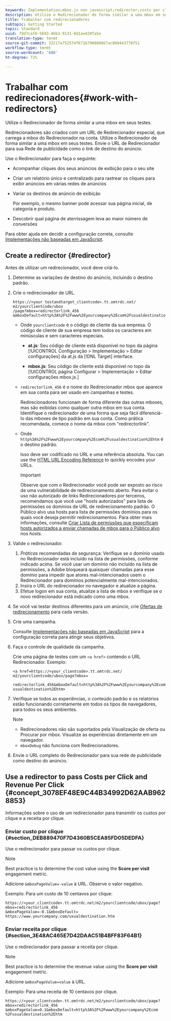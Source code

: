 ```yaml
---
keywords: Implementation;mbox.js non javascript;redirector;costs per click;revenue per click
description: Utilize o Redirecionador de forma similar a uma mbox em seus testes.
title: Trabalhar com redirecionadores
subtopic: Getting Started
topic: Standard
uuid: 79d7caf6-5693-4bb3-9131-8d1ae420fa5e
translation-type: tm+mt
source-git-commit: 32217a752574f671b790880667ac869443778f51
workflow-type: tm+mt
source-wordcount: '680'
ht-degree: 72%

---
```



# Trabalhar com redirecionadores{#work-with-redirectors}

Utilize o Redirecionador de forma similar a uma mbox em seus testes.

Redirecionadores são criados com um URL de Redirecionador especial, que carrega a mbox do Redirecionador na conta. Utilize o Redirecionador de forma similar a uma mbox em seus testes. Envie o URL de Redirecionador para sua Rede de publicidade como o link de destino do anúncio.

Use o Redirecionador para  faça o seguinte:

* Acompanhar cliques dos seus anúncios de exibição para o seu site
* Criar um relatório único e centralizado para rastrear os cliques para exibir anúncios em várias redes de anúncios
* Variar os destinos de anúncio de exibição

   Por exemplo, o mesmo banner pode acessar sua página inicial, de categoria e produto.

* Descobrir qual página de aterrissagem leva ao maior número de conversões

Para obter ajuda em decidir a configuração correta, consulte  [Implementações não baseadas em JavaScript](../../c-implementing-target/c-non-javascript-based-implementation/non-javascript-based-implementation.md#concept_4799C58B081A43F6B3B8CC25A8D5D7C4).

## Create a redirector {#redirector}

Antes de utilizar um redirecionador, você deve criá-lo.

1. Determine as variações de destino do anúncio, incluindo o destino padrão.
1. Crie o redirecionador de URL.

   ```
   https://<your_testandtarget_clientcode>.tt.omtrdc.net/​m2/yourclientcode/ubox
   /​page?mbox=redirectorlink_456
   &mboxDefault=http%3A%2F%2Fwww%2Eyourcompany%2Ecom%2Fusualdestination%2Ehtm
   ```

   * Onde `yourclientcode` é o código de cliente da sua empresa. O código de cliente de sua empresa tem todos os caracteres em minúsculas e sem caracteres especiais.

      * **at.js**: Seu código de cliente está disponível no topo da página [!UICONTROL Configuração > Implementação > Editar configurações] da at.js da [!DNL Target] interface.

      * **mbox.js**: Seu código de cliente está disponível no topo da [!UICONTROL página Configurar > Implementação > Editar configurações mbox.js.]
   * `redirectorlink_456` é o nome do Redirecionador mbox que aparece em sua conta para ser usado em campanhas e testes.

      Redirecionadores funcionam de forma diferente das outras mboxes, mas são exibidas como qualquer outra mbox em sua conta. Identifique o redirecionador de uma forma que seja fácil diferenciá-lo das mboxes de tipo padrão em sua conta.  Como prática recomendada, comece o nome da mbox com &quot;redirectorlink&quot;.

   * Onde `http%3A%2F%2Fwww%2Eyourcompany%2Ecom%2Fusualdestination%2Ehtm` é o destino padrão.

      Isso deve ser codificado no URL e uma referência absoluta. You can use the [HTML URL Encoding Reference](https://www.w3schools.com/tags/ref_urlencode.asp) to quickly encodes your URLs.

      >[!IMPORTANT]
      >
      >Observe que com o Redirecionador você pode ser exposto ao risco de uma vulnerabilidade de redirecionamento aberto. Para evitar o uso não autorizado de links Redirecionadores por terceiros, recomendamos que você use &quot;hosts autorizados&quot; para lista de permissões os domínios de URL de redirecionamento padrão. O Público alvo usa hosts para lista de permissões domínios para os quais você deseja permitir redirecionamentos. Para obter mais informações, consulte [Criar Lista de permissões que especificam hosts autorizados a enviar chamadas de mbox para o Público alvo](/help/administrating-target/hosts.md#allowlist) nos *hosts*.


1. Valide o redirecionador.
   1. *Práticas* recomendadas de segurança: Verifique se o domínio usado no Redirecionador está incluído na lista de permissões, conforme indicado acima. Se você usar um domínio não incluído na lista de permissões, a Adobe bloqueará quaisquer chamadas para esse domínio para impedir que atores mal-intencionados usem o Redirecionador para domínios potencialmente mal-intencionados.
   1. Insira o URL do redirecionador no navegador e atualize a página.
   1. Efetue logon em sua conta, atualize a lista de mbox e verifique se o novo redirecionador está indicado como uma mbox.
1. Se você vai testar destinos diferentes para um anúncio, crie [Ofertas de redirecionamento](../../c-experiences/c-visual-experience-composer/redirect-offer.md#task_9578678D42784F5EB9638F8AC8C911FA) para cada versão.
1. Crie uma campanha.

   Consulte [Implementações não baseadas em JavaScript](../../c-implementing-target/c-non-javascript-based-implementation/non-javascript-based-implementation.md#concept_4799C58B081A43F6B3B8CC25A8D5D7C4) para a configuração correta para atingir seus objetivos.
1. Faça o controle de qualidade da campanha.

   Crie uma página de testes com um `<a href>` contendo o URL Redirecionador. Exemplo:

   ```
   <a href=https://<your_clientcode>.tt.omtrdc.net/​m2/yourclientcode/ubox/​page?mbox=
   
   redirectorlink_456&mboxDefault=http%3A%2F%2Fwww%2Eyourcompany%2Ecom%2F​usualdestination%2Ehtm>
   ```

1. Verifique se todos as experiências, o conteúdo padrão e os relatórios estão funcionando corretamente em todos os tipos de navegadores, para todos os seus ambientes.

   >[!NOTE]
   >
   >* Redirecionadores não são suportados pela Visualização de oferta ou Procurar por mbox. Visualize as experiências diretamente em um navegador.
   >* `mboxDebug` não funciona com Redirecionadores.


1. Envie o URL completo do Redirecionador para sua rede de publicidade como destino do anúncio.

## Use a redirector to pass Costs per Click and Revenue Per Click {#concept_3078EF48E9C44B34992D62AAB9628853}

Informações sobre o uso de um redirecionador para transmitir os custos por clique e a receita por clique.

### Enviar custo por clique {#section_DEB889470F7D4360B5CEA85FD05DEDFA}

Use o redirecionador para passar os custos por clique.

>[!NOTE]
>
>Best practice is to determine the cost value using the **Score per visit** engagement metric.

Adicione `&mboxPageValue=-value` à URL. Observe o valor negativo.

Exemplo: Para um custo de 10 centavos por clique:

```
https://<your_clientcode>.tt.omtrdc.net/​m2/yourclientcode/ubox/​page?mbox=redirectorlink_456
&mboxPageValue=-0.1&mboxDefault=​https://www.yourcompany.com/usualdestination.htm
```

### Enviar receita por clique  {#section_3E48AC465E7D42DAAC51B4BFF83F64B1}

Use o redirecionador para passar a receita por clique.

>[!NOTE]
>
>Best practice is to determine the revenue value using the **Score per visit** engagement metric.

Adicione `&mboxPageValue=value` à URL.

Exemplo: Para uma receita de 10 centavos por clique.

```
https://<​your_clientcode>​​​​.tt​​.omtrdc​.net/​​m2/​yourclientcode/​ubox/​​​page?mbox=redirectorlink_456
&mboxPageValue=0.1​&mbox​Default=​​http%3A%2F%2Fwww%2E​yourcompany%2Ecom​%2Fusualdestination%2Ehtm
```
